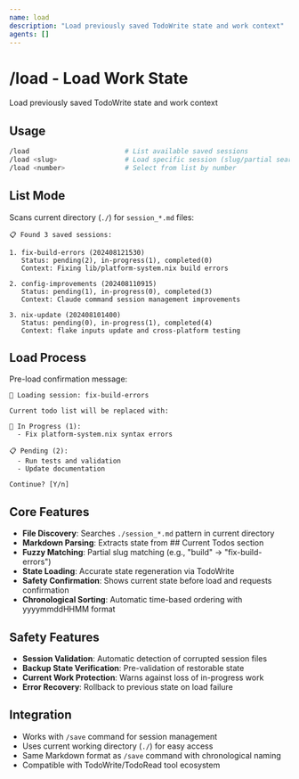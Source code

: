 ```yaml
---
name: load
description: "Load previously saved TodoWrite state and work context"
agents: []
---
```


# /load - Load Work State

Load previously saved TodoWrite state and work context

## Usage

```bash
/load                        # List available saved sessions
/load <slug>                 # Load specific session (slug/partial search)
/load <number>               # Select from list by number
```

## List Mode

Scans current directory (`./`) for `session_*.md` files:

```
📋 Found 3 saved sessions:

1. fix-build-errors (202408121530)
   Status: pending(2), in-progress(1), completed(0)
   Context: Fixing lib/platform-system.nix build errors

2. config-improvements (202408110915)
   Status: pending(1), in-progress(0), completed(3)
   Context: Claude command session management improvements

3. nix-update (202408101400)
   Status: pending(0), in-progress(1), completed(4)
   Context: flake inputs update and cross-platform testing
```

## Load Process

Pre-load confirmation message:

```
🔄 Loading session: fix-build-errors

Current todo list will be replaced with:

🔄 In Progress (1):
  - Fix platform-system.nix syntax errors

📋 Pending (2):
  - Run tests and validation
  - Update documentation

Continue? [Y/n]
```

## Core Features

- **File Discovery**: Searches `./session_*.md` pattern in current directory
- **Markdown Parsing**: Extracts state from ## Current Todos section
- **Fuzzy Matching**: Partial slug matching (e.g., "build" → "fix-build-errors")
- **State Loading**: Accurate state regeneration via TodoWrite
- **Safety Confirmation**: Shows current state before load and requests confirmation
- **Chronological Sorting**: Automatic time-based ordering with yyyymmddHHMM format

## Safety Features

- **Session Validation**: Automatic detection of corrupted session files
- **Backup State Verification**: Pre-validation of restorable state
- **Current Work Protection**: Warns against loss of in-progress work
- **Error Recovery**: Rollback to previous state on load failure

## Integration

- Works with `/save` command for session management
- Uses current working directory (`./`) for easy access
- Same Markdown format as `/save` command with chronological naming
- Compatible with TodoWrite/TodoRead tool ecosystem
